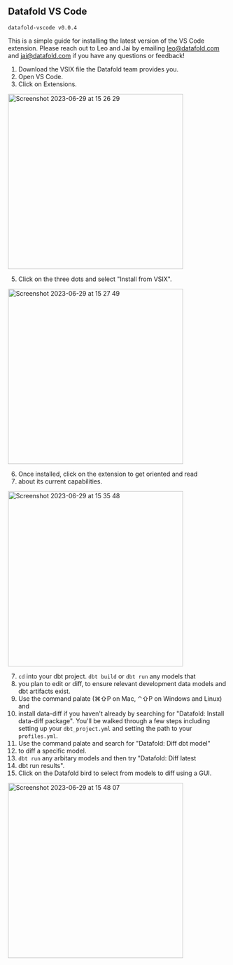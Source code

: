 ## Datafold VS Code
```
datafold-vscode v0.0.4
```

This is a simple guide for installing the latest version of the VS Code 
extension. 
Please reach out to Leo and Jai by emailing leo@datafold.com and 
jai@datafold.com if you have any questions or feedback!

1. Download the VSIX file the Datafold team provides you.
2. Open VS Code.
3. Click on Extensions.
   
<img width="400" alt="Screenshot 2023-06-29 at 15 26 29" src="https://github.com/datafold/demo/assets/1799931/0371275e-97ef-49a3-8dfb-74dea1555dba">

5. Click on the three dots and select "Install from VSIX".

<img width="400" alt="Screenshot 2023-06-29 at 15 27 49" src="https://github.com/datafold/demo/assets/1799931/d07c4cb8-5711-4d4e-9f72-cdb4efedff33">

6. Once installed, click on the extension to get oriented and read
7. about its current capabilities.

<img width="400" alt="Screenshot 2023-06-29 at 15 35 48" src="https://github.com/datafold/demo/assets/1799931/809c6580-3853-4673-b7aa-c86405057207">

7. `cd` into your dbt project. `dbt build` or `dbt run` any models that
8. you plan to edit or diff, to ensure relevant development
data models and dbt artifacts exist.
9. Use the command palate (⌘⇧P on Mac, ⌃⇧P on Windows and Linux) and
10. install data-diff if you haven't already by
searching for "Datafold: Install data-diff package". You'll be walked
through a few steps including setting up your `dbt_project.yml` and
setting the path to your `profiles.yml`.
12. Use the command palate and search for "Datafold: Diff dbt model"
13. to diff a specific model.
14. `dbt run` any arbitary models and then try "Datafold: Diff latest
15. dbt run results".
16. Click on the Datafold bird to select from models to diff using a GUI.
<img width="400" alt="Screenshot 2023-06-29 at 15 48 07" src="https://github.com/datafold/demo/assets/1799931/936be28b-7dce-4df3-aaf0-f8e2e9823cb0">
